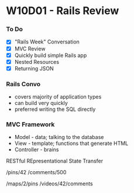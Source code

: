 # W10D01 - Rails Review

### To Do
- [x] "Rails Week" Conversation
- [x] MVC Review
- [x] Quickly build simple Rails app
- [x] Nested Resources
- [x] Returning JSON

### Rails Convo
* covers majority of application types
* can build very quickly
* preferred writing the SQL directly

### MVC Framework
* Model - data; talking to the database
* View - template; functions that generate HTML
* Controller - brains

RESTful
REpresentational State Transfer

/pins/42
/comments/500

/maps/2/pins
/videos/42/comments













